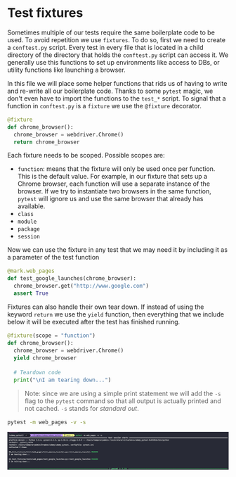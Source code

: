 # Test fixtures

Sometimes multiple of our tests require the same boilerplate code to be used. To avoid repetition we use `fixtures`. To do so, first we need to create a `conftest.py` script. Every test in every file that is located in a child directory of the directory that holds the `conftest.py` script can access it. We generally use this functions to set up environments like access to DBs, or utility functions like launching a browser.

In this file we will place some helper functions that rids us of having to write and re-write all our boilerplate code. Thanks to some `pytest` magic, we don't even have to import the functions to the `test_*` script. To signal that a function in `conftest.py` is a `fixture` we use the `@fixture` decorator.

``` py
@fixture
def chrome_browser():
  chrome_browser = webdriver.Chrome() 
  return chrome_browser
```

Each fixture needs to be scoped. Possible scopes are:

- `function`: means that the fixture will only be used once per function. This is the default value. For example, in our fixture that sets up a Chrome browser, each function will use a separate instance of the browser. If we try to instantiate two browsers in the same function, `pytest` will ignore us and use the same browser that already has available.
- `class`
- `module`
- `package`
- `session`

Now we can use the fixture in any test that we may need it by including it as a parameter of the test function

``` py
@mark.web_pages
def test_google_launches(chrome_browser):
  chrome_browser.get("http://www.google.com")
  assert True
```

Fixtures can also handle their own tear down. If instead of using the keyword `return` we use the `yield` function, then everything that we include below it will be executed after the test has finished running.

``` py
@fixture(scope = "function")
def chrome_browser():
  chrome_browser = webdriver.Chrome() 
  yield chrome_browser
  
  # Teardown code
  print("\nI am tearing down...")
```

> Note: since we are using a simple print statement we will add the `-s` flag to the `pytest` command so that all output is actually printed and not cached. `-s` stands for *standard out*.

``` bash
pytest -m web_pages -v -s
```

![tearing down](img/01_tearing_down.png)
